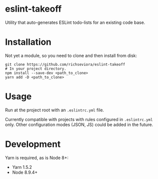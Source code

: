 # eslint-takeoff
Utility that auto-generates ESLint todo-lists for an existing code base.

# Installation

Not yet a module, so you need to clone and then install from disk:

```
git clone https://github.com/richseviora/eslint-takeoff
# In your project directory.
npm install --save-dev <path_to_clone>
yarn add -D <path_to_clone>
```

# Usage

Run at the project root with an `.eslintrc.yml` file.

Currently compatible with projects with rules configured in `.eslintrc.yml` only. Other configuration modes (JSON, JS) could be added in the future.

# Development

Yarn is required, as is Node 8+:

* Yarn 1.5.2
* Node 8.9.4+


